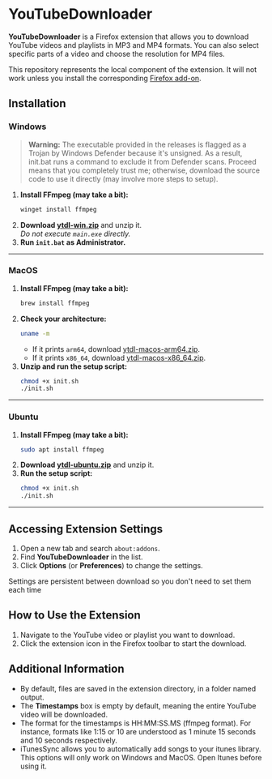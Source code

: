 # YouTubeDownloader

**YouTubeDownloader** is a Firefox extension that allows you to download YouTube videos and playlists in MP3 and MP4 formats. You can also select specific parts of a video and choose the resolution for MP4 files.

This repository represents the local component of the extension. It will not work unless you install the corresponding [Firefox add-on](https://addons.mozilla.org/fr/firefox/addon/youtubedownloader/).

## Installation

###  Windows
> **Warning:** The executable provided in the releases is flagged as a Trojan by Windows Defender because it's unsigned. As a result, init.bat runs a command to exclude it from Defender scans. Proceed means that you completely trust me; otherwise, download the source code to use it directly (may involve more steps to setup).
1. **Install FFmpeg (may take a bit):**
   ```bash
   winget install ffmpeg
   ```
2. **Download [ytdl-win.zip](https://github.com/sachagd/YoutubeDownloader/releases/download/v1.3/ytdl-win.zip)** and unzip it.  
   _Do not execute `main.exe` directly._
3. **Run `init.bat` as Administrator.**

---

### MacOS
1. **Install FFmpeg (may take a bit):**
   ```bash
   brew install ffmpeg
   ```
2. **Check your architecture:**
   ```bash
   uname -m
   ```
   - If it prints `arm64`, download [ytdl-macos-arm64.zip](https://github.com/sachagd/YoutubeDownloader/releases/download/v1.3/ytdl-macos-arm64.zip).  
   - If it prints `x86_64`, download [ytdl-macos-x86_64.zip](https://github.com/sachagd/YoutubeDownloader/releases/download/v1.3/ytdl-macos-x86_64.zip).
3. **Unzip and run the setup script:**
   ```bash
   chmod +x init.sh
   ./init.sh
   ```

---

### Ubuntu
1. **Install FFmpeg (may take a bit):**
   ```bash
   sudo apt install ffmpeg
   ```
2. **Download [ytdl-ubuntu.zip](https://github.com/sachagd/YoutubeDownloader/releases/download/v1.3/ytdl-ubuntu.zip)** and unzip it.
3. **Run the setup script:**
   ```bash
   chmod +x init.sh
   ./init.sh
   ```
---

## Accessing Extension Settings

1. Open a new tab and search `about:addons`.  
2. Find **YouTubeDownloader** in the list.  
3. Click **Options** (or **Preferences**) to change the settings.

Settings are persistent between download so you don't need to set them each time

## How to Use the Extension

1. Navigate to the YouTube video or playlist you want to download.  
2. Click the extension icon in the Firefox toolbar to start the download.  

## Additional Information
- By default, files are saved in the extension directory, in a folder named output.
- The **Timestamps** box is empty by default, meaning the entire YouTube video will be downloaded.
- The format for the timestamps is HH:MM:SS.MS (ffmpeg format). For instance, formats like 1:15 or 10 are understood as 1 minute 15 seconds and 10 seconds respectively.
- iTunesSync allows you to automatically add songs to your itunes library. This options will only work on Windows and MacOS. Open Itunes before using it.